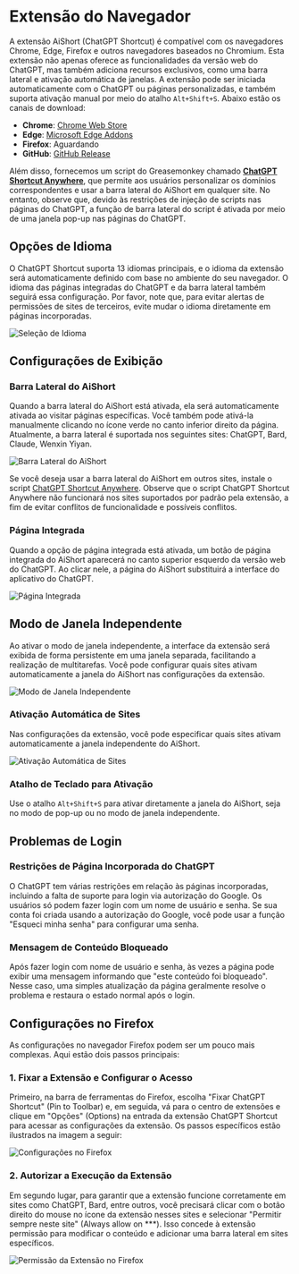# Extensão do Navegador

A extensão AiShort (ChatGPT Shortcut) é compatível com os navegadores Chrome, Edge, Firefox e outros navegadores baseados no Chromium. Esta extensão não apenas oferece as funcionalidades da versão web do ChatGPT, mas também adiciona recursos exclusivos, como uma barra lateral e ativação automática de janelas. A extensão pode ser iniciada automaticamente com o ChatGPT ou páginas personalizadas, e também suporta ativação manual por meio do atalho `Alt+Shift+S`. Abaixo estão os canais de download:

- **Chrome**: [Chrome Web Store](https://chrome.google.com/webstore/detail/chatgpt-shortcut/blcgeoojgdpodnmnhfpohphdhfncblnj)
- **Edge**: [Microsoft Edge Addons](https://microsoftedge.microsoft.com/addons/detail/chatgpt-shortcut/hnggpalhfjmdhhmgfjpmhlfilnbmjoin)
- **Firefox**: Aguardando
- **GitHub**: [GitHub Release](https://github.com/rockbenben/ChatGPT-Shortcut/releases/latest)

Além disso, fornecemos um script do Greasemonkey chamado [**ChatGPT Shortcut Anywhere**](https://greasyfork.org/scripts/482907-chatgpt-shortcut-anywhere), que permite aos usuários personalizar os domínios correspondentes e usar a barra lateral do AiShort em qualquer site. No entanto, observe que, devido às restrições de injeção de scripts nas páginas do ChatGPT, a função de barra lateral do script é ativada por meio de uma janela pop-up nas páginas do ChatGPT.

## Opções de Idioma

O ChatGPT Shortcut suporta 13 idiomas principais, e o idioma da extensão será automaticamente definido com base no ambiente do seu navegador. O idioma das páginas integradas do ChatGPT e da barra lateral também seguirá essa configuração. Por favor, note que, para evitar alertas de permissões de sites de terceiros, evite mudar o idioma diretamente em páginas incorporadas.

![Seleção de Idioma](https://img.newzone.top/2023-12-23-12-04-29.png?imageMogr2/format/webp)

## Configurações de Exibição

### Barra Lateral do AiShort

Quando a barra lateral do AiShort está ativada, ela será automaticamente ativada ao visitar páginas específicas. Você também pode ativá-la manualmente clicando no ícone verde no canto inferior direito da página. Atualmente, a barra lateral é suportada nos seguintes sites: ChatGPT, Bard, Claude, Wenxin Yiyan.

![Barra Lateral do AiShort](https://img.newzone.top/2023-12-23-04-16-15.gif?imageMogr2/format/webp)

Se você deseja usar a barra lateral do AiShort em outros sites, instale o script [ChatGPT Shortcut Anywhere](https://greasyfork.org/scripts/482907-chatgpt-shortcut-anywhere). Observe que o script ChatGPT Shortcut Anywhere não funcionará nos sites suportados por padrão pela extensão, a fim de evitar conflitos de funcionalidade e possíveis conflitos.

### Página Integrada

Quando a opção de página integrada está ativada, um botão de página integrada do AiShort aparecerá no canto superior esquerdo da versão web do ChatGPT. Ao clicar nele, a página do AiShort substituirá a interface do aplicativo do ChatGPT.

![Página Integrada](https://img.newzone.top/ai/2023-12-22-19-40-15.png?imageMogr2/format/webp)

## Modo de Janela Independente

Ao ativar o modo de janela independente, a interface da extensão será exibida de forma persistente em uma janela separada, facilitando a realização de multitarefas. Você pode configurar quais sites ativam automaticamente a janela do AiShort nas configurações da extensão.

![Modo de Janela Independente](https://img.newzone.top/2023-12-23-12-07-09.png?imageMogr2/format/webp)

### Ativação Automática de Sites

Nas configurações da extensão, você pode especificar quais sites ativam automaticamente a janela independente do AiShort.

![Ativação Automática de Sites](https://img.newzone.top/2023-12-23-12-09-51.png?imageMogr2/format/webp)

### Atalho de Teclado para Ativação

Use o atalho `Alt+Shift+S` para ativar diretamente a janela do AiShort, seja no modo de pop-up ou no modo de janela independente.

## Problemas de Login

### Restrições de Página Incorporada do ChatGPT

O ChatGPT tem várias restrições em relação às páginas incorporadas, incluindo a falta de suporte para login via autorização do Google. Os usuários só podem fazer login com um nome de usuário e senha. Se sua conta foi criada usando a autorização do Google, você pode usar a função "Esqueci minha senha" para configurar uma senha.

### Mensagem de Conteúdo Bloqueado

Após fazer login com nome de usuário e senha, às vezes a página pode exibir uma mensagem informando que "este conteúdo foi bloqueado". Nesse caso, uma simples atualização da página geralmente resolve o problema e restaura o estado normal após o login.

## Configurações no Firefox

As configurações no navegador Firefox podem ser um pouco mais complexas. Aqui estão dois passos principais:

### 1. Fixar a Extensão e Configurar o Acesso

Primeiro, na barra de ferramentas do Firefox, escolha "Fixar ChatGPT Shortcut" (Pin to Toolbar) e, em seguida, vá para o centro de extensões e clique em "Opções" (Options) na entrada da extensão ChatGPT Shortcut para acessar as configurações da extensão. Os passos específicos estão ilustrados na imagem a seguir:

![Configurações no Firefox](https://img.newzone.top/2023-12-25-05-51-47.png?imageMogr2/format/webp)

### 2. Autorizar a Execução da Extensão

Em segundo lugar, para garantir que a extensão funcione corretamente em sites como ChatGPT, Bard, entre outros, você precisará clicar com o botão direito do mouse no ícone da extensão nesses sites e selecionar "Permitir sempre neste site" (Always allow on ***). Isso concede à extensão permissão para modificar o conteúdo e adicionar uma barra lateral em sites específicos.

![Permissão da Extensão no Firefox](https://img.newzone.top/2023-12-25-05-59-48.png?imageMogr2/format/webp)